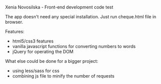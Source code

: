 Xenia Novosilska - Front-end development code test

The app doesn't need any special installation.
Just run cheque.html file in browser.

Features:
* html5/css3 features
* vanilla javascript functions for converting numbers to words
* jQuery for operating the DOM

What else could be done for a bigger project:
* using less/sass for css
* combining js file to minify the number of requests